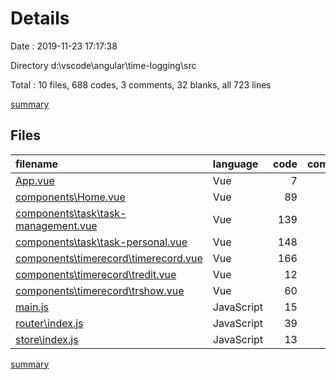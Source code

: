# Details

Date : 2019-11-23 17:17:38

Directory d:\vscode\angular\time-logging\src

Total : 10 files,  688 codes, 3 comments, 32 blanks, all 723 lines

[summary](results.md)

## Files
| filename | language | code | comment | blank | total |
| :--- | :--- | ---: | ---: | ---: | ---: |
| [App.vue](file:///d%3A/vscode/angular/time-logging/src/App.vue) | Vue | 7 | 0 | 3 | 10 |
| [components\Home.vue](file:///d%3A/vscode/angular/time-logging/src/components/Home.vue) | Vue | 89 | 0 | 4 | 93 |
| [components\task\task-management.vue](file:///d%3A/vscode/angular/time-logging/src/components/task/task-management.vue) | Vue | 139 | 0 | 1 | 140 |
| [components\task\task-personal.vue](file:///d%3A/vscode/angular/time-logging/src/components/task/task-personal.vue) | Vue | 148 | 0 | 4 | 152 |
| [components\timerecord\timerecord.vue](file:///d%3A/vscode/angular/time-logging/src/components/timerecord/timerecord.vue) | Vue | 166 | 0 | 7 | 173 |
| [components\timerecord\tredit.vue](file:///d%3A/vscode/angular/time-logging/src/components/timerecord/tredit.vue) | Vue | 12 | 0 | 1 | 13 |
| [components\timerecord\trshow.vue](file:///d%3A/vscode/angular/time-logging/src/components/timerecord/trshow.vue) | Vue | 60 | 3 | 2 | 65 |
| [main.js](file:///d%3A/vscode/angular/time-logging/src/main.js) | JavaScript | 15 | 0 | 3 | 18 |
| [router\index.js](file:///d%3A/vscode/angular/time-logging/src/router/index.js) | JavaScript | 39 | 0 | 4 | 43 |
| [store\index.js](file:///d%3A/vscode/angular/time-logging/src/store/index.js) | JavaScript | 13 | 0 | 3 | 16 |

[summary](results.md)
